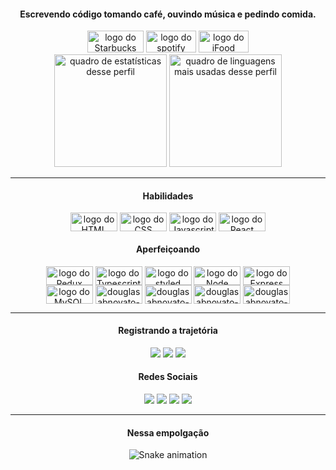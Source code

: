 <div align="center" style="display: inline_block">

#### Escrevendo código tomando café, ouvindo música e pedindo comida.
<div align="center">
  <img alt="logo do Starbucks" height="35" width="90" src="https://img.shields.io/badge/starbucks-007042?style=for-the-badge&logo=starbucks&logoColor=white"> <img alt="logo do spotify" height="35" width="80" src="https://img.shields.io/badge/Spotify-1ED760?&style=for-the-badge&logo=spotify&logoColor=white"> <img alt="logo do iFood" height="35" width="80" src="https://img.shields.io/badge/iFood-EA1D2C?style=for-the-badge&logo=ifood&logoColor=white">
</div>

<div align="center">
  <img alt="quadro de estatísticas desse perfil"  height="180em" src="https://github-readme-stats.vercel.app/api?username=douglasabnovato&show_icons=true&theme=dracula&include_all_commits=true&count_private=true">
  <img alt="quadro de linguagens mais usadas desse perfil"  height="180em" src="https://github-readme-stats.vercel.app/api/top-langs/?username=douglasabnovato&layout=compact&langs_count=7&theme=dracula">
</div>
  
 </div>
  
---

<div align="center" style="display: inline_block">

#### Habilidades 
<div align="center" style="display: inline_block">
  <img align="center" alt="logo do HTML" height="30" width="75" src="https://img.shields.io/badge/html5-f16529?style=for-the-badge&logo=html5&logoColor=white">
  <img align="center" alt="logo do CSS" height="30" width="75" src="https://img.shields.io/badge/css3-0096dc?style=for-the-badge&logo=css3&logoColor=white">
  <img align="center" alt="logo do Javascript" height="30" width="75" src="https://img.shields.io/badge/javascript-f7df1e?style=for-the-badge&logo=javascript&logoColor=white">
  <img align="center" alt="logo do React" height="30" width="75" src="https://img.shields.io/badge/react-61dafb?style=for-the-badge&logo=react&logoColor=white"> 
</div>

#### Aperfeiçoando 
<div align="center" style="display: inline_block">
  <div align="center" style="display: inline_block"> 
    <img align="center" alt="logo do Redux" height="30" width="75" src="https://img.shields.io/badge/redux-7649bb?style=for-the-badge&logo=redux&logoColor=white">
    <img align="center" alt="logo do Typescript" height="30" width="75" src="https://img.shields.io/badge/typescript-3178c6?style=for-the-badge&logo=typescript&logoColor=white">
    <img align="center" alt="logo do styled components" height="30" width="75" src="https://img.shields.io/badge/styled--components-DB7093?style=for-the-badge&logo=styled-components&logoColor=white">
    <img align="center" alt="logo do Node" height="30" width="75" src="https://img.shields.io/badge/Node.js-43853D?style=for-the-badge&logo=node.js&logoColor=white">  
    <img align="center" alt="logo do Express" height="30" width="75" src="https://img.shields.io/badge/Express.js-404D59?style=for-the-badge">
  </div>
  
  <div align="center" style="display: inline_block"> 
    <img align="center" alt="logo do MySQL" height="30" width="75" src="https://img.shields.io/badge/MySQL-00000F?style=for-the-badge&logo=mysql&logoColor=white"> 
    <img align="center" alt="douglasabnovato-MongoDB" height="30" width="75" src="https://img.shields.io/badge/MongoDB-4EA94B?style=for-the-badge&logo=mongodb&logoColor=white"> 
    <img align="center" alt="douglasabnovato-SQLite" height="30" width="75" src="https://img.shields.io/badge/SQLite-07405E?style=for-the-badge&logo=sqlite&logoColor=white"> 
    <img align="center" alt="douglasabnovato-Netlify" height="30" width="75" src="https://img.shields.io/badge/Netlify-00C7B7?style=for-the-badge&logo=netlify&logoColor=white"> 
    <img align="center" alt="douglasabnovato-Heroku" height="30" width="75" src="https://img.shields.io/badge/Heroku-430098?style=for-the-badge&logo=heroku&logoColor=white">
  </div>
</div>

</div>

---

<div align="center" style="display: inline_block">
  
#### Registrando a trajetória   
<div align="center">  
  <a href="https://linktree.com/douglasabnovato" target="_blank"><img src="https://img.shields.io/badge/-linktree-green?style=for-the-badge&logo=linktree&logoColor=white" target="_blank"></a>
  <a href="https://douglasabnovato.medium.com/" target="_blank"><img src="https://img.shields.io/badge/-medium-%23333?style=for-the-badge&logo=medium&logoColor=white" target="_blank"></a>
  <a href="https://www.linkedin.com/in/douglasabnovato" target="_blank"><img src="https://img.shields.io/badge/-linkedIn-%230077B5?style=for-the-badge&logo=linkedin&logoColor=white" target="_blank"></a>
</div>

#### Redes Sociais   
<div align="center">  
  <a href="https://instagram.com/douglasabnovato" target="_blank"><img src="https://img.shields.io/badge/-Instagram-%23E4405F?style=for-the-badge&logo=instagram&logoColor=white" target="_blank"></a>
  <a href="https://discord.com/channels/douglasabnovato#8625" target="_blank"><img src="https://img.shields.io/badge/Discord-7289DA?style=for-the-badge&logo=discord&logoColor=white" target="_blank"></a>
  <a href="https://twitter.com/douglasabnovato" target="_blank"><img src="https://img.shields.io/badge/-twitter-blue?style=for-the-badge&logo=twitter&logoColor=white" target="_blank"></a>
  <a href = "mailto:douglasabnovato@gmail.com" target="_blank"><img src="https://img.shields.io/badge/-Gmail-%23333?style=for-the-badge&logo=gmail&logoColor=white" target="_blank"></a>
</div>
  
</div>
  
---
<div align="center" style="display: inline_block">
 
#### Nessa empolgação 
<div> 
  
  ![Snake animation](https://github.com/douglasabnovato/douglasabnovato/blob/output/github-contribution-grid-snake.svg)
 
</div>
</div>
